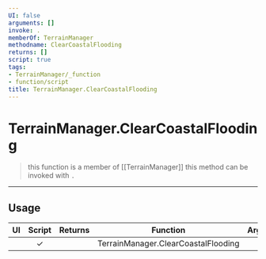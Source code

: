 ```yaml
---
UI: false
arguments: []
invoke: .
memberOf: TerrainManager
methodname: ClearCoastalFlooding
returns: []
script: true
tags:
- TerrainManager/_function
- function/script
title: TerrainManager.ClearCoastalFlooding
---
```

# TerrainManager.ClearCoastalFlooding
> this function is a member of [[TerrainManager]]
> this method can be invoked with `.`
-----
## Usage
|  UI | Script | Returns | Function | Arguments |
|:---:|:------:|-------:|:--------:|:---------|
| |✓||TerrainManager.ClearCoastalFlooding||
